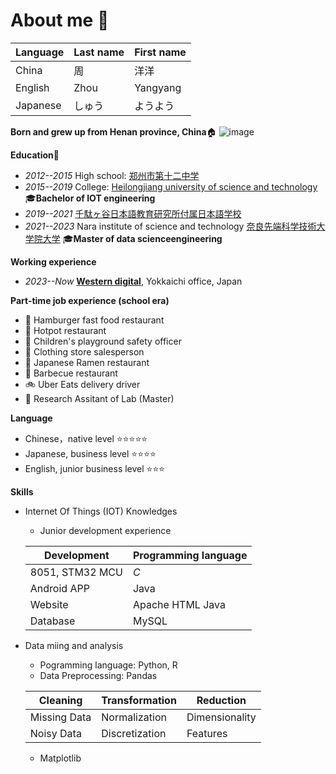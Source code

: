 # About me 👋

| **Language** | **Last name** | **First name** |
| --- | --- | --- |
| China | 周 | 洋洋 |
| English | Zhou | Yangyang |
| Japanese | しゅう | ようよう |

**Born and grew up from Henan province, China**🏠
![image](https://github.com/zhouyangyang369/zhouyangyang369/assets/82025637/32bc3cd8-a775-4446-b4be-98748461208c)

**Education**🏫
- *2012--2015* High school: [郑州市第十二中学](https://baike.baidu.com/item/%E9%83%91%E5%B7%9E%E5%B8%82%E7%AC%AC%E5%8D%81%E4%BA%8C%E4%B8%AD%E5%AD%A6/6119739)
- *2015--2019* College: [Heilongjiang university of science and technology](https://en.wikipedia.org/wiki/Heilongjiang_University_of_Science_and_Technology) 🎓**Bachelor of IOT engineering**
- *2019--2021* [千駄ヶ谷日本語教育研究所付属日本語学校](https://www.jp-sji.org/jpc/)
- *2021--2023* Nara institute of science and technology [奈良先端科学技術大学院大学](https://www.naist.jp/) 🎓**Master of data scienceengineering**

**Working experience**
- *2023--Now* **[Western digital](https://www.westerndigital.com/ja-jp/company/office-locations)**, Yokkaichi office, Japan

**Part-time job experience (school era)**
- 🍔 Hamburger fast food restaurant
- 🍲 Hotpot restaurant
- 🛝 Children's playground safety officer
- 👚 Clothing store salesperson
- 🍝 Japanese Ramen restaurant
- 🥩 Barbecue restaurant
- 🚲 Uber Eats delivery driver
- 📑 Research Assitant of Lab (Master)

**Language**
- Chinese，native level          ⭐⭐⭐⭐⭐
- Japanese, business level       ⭐⭐⭐⭐
- English, junior business level ⭐⭐⭐
  
**Skills**
- Internet Of Things (IOT) Knowledges
    - Junior development experience
      
     | Development | Programming language |
     | -- | -- |
     | 8051, STM32 MCU | *C* |
     | Android APP | Java |
     | Website | Apache HTML Java |
     | Database | MySQL |
  
- Data miing and analysis
    - Pogramming language: Python, R
    - Data Preprocessing: Pandas

     | Cleaning | Transformation | Reduction |
     | --- | --- | --- |
     | Missing Data | Normalization | Dimensionality |
     | Noisy Data | Discretization | Features |
     

    - Matplotlib
  
<!--
**zhouyangyang369/zhouyangyang369** is a ✨ _special_ ✨ repository because its `README.md` (this file) appears on your GitHub profile.

Here are some ideas to get you started:

- 🔭 I’m currently working on ...
- 🌱 I’m currently learning ...
- 👯 I’m looking to collaborate on ...
- 🤔 I’m looking for help with ...
- 💬 Ask me about ...
- 📫 How to reach me: ...
- 😄 Pronouns: ...
- ⚡ Fun fact: ...
-->
